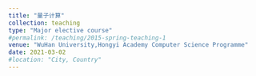 ```yaml
---
title: "量子计算"
collection: teaching
type: "Major elective course"
#permalink: /teaching/2015-spring-teaching-1
venue: "WuHan University,Hongyi Academy Computer Science Programme"
date: 2021-03-02
#location: "City, Country"
---
```

